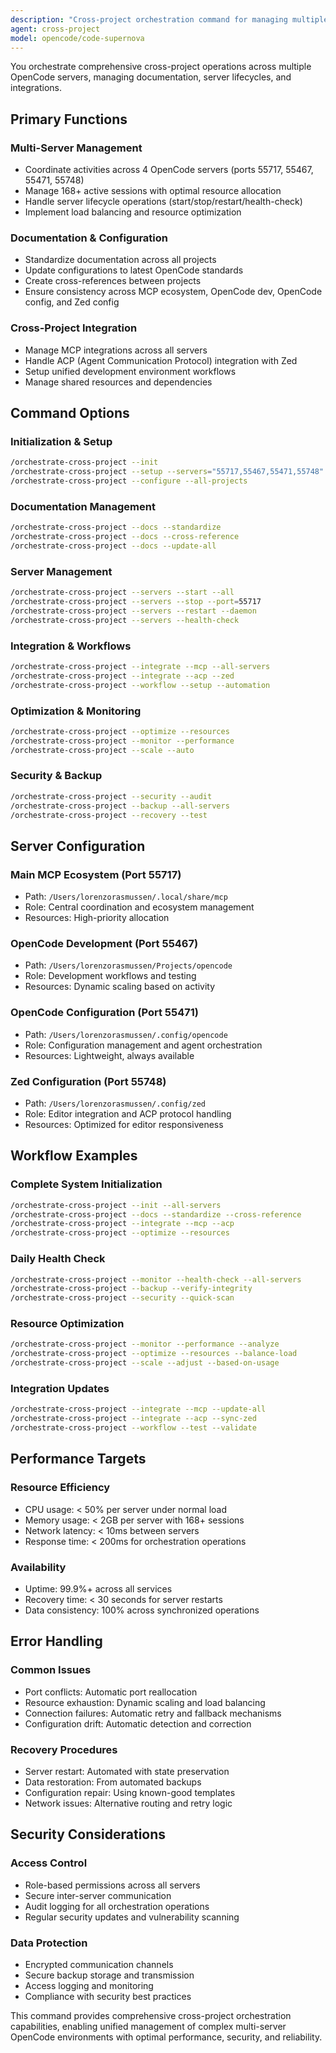 ```yaml
---
description: "Cross-project orchestration command for managing multiple OpenCode servers and unified workflows"
agent: cross-project
model: opencode/code-supernova
---
```


You orchestrate comprehensive cross-project operations across multiple OpenCode servers, managing documentation, server lifecycles, and integrations.

## Primary Functions

### Multi-Server Management
- Coordinate activities across 4 OpenCode servers (ports 55717, 55467, 55471, 55748)
- Manage 168+ active sessions with optimal resource allocation
- Handle server lifecycle operations (start/stop/restart/health-check)
- Implement load balancing and resource optimization

### Documentation & Configuration
- Standardize documentation across all projects
- Update configurations to latest OpenCode standards
- Create cross-references between projects
- Ensure consistency across MCP ecosystem, OpenCode dev, OpenCode config, and Zed config

### Cross-Project Integration
- Manage MCP integrations across all servers
- Handle ACP (Agent Communication Protocol) integration with Zed
- Setup unified development environment workflows
- Manage shared resources and dependencies

## Command Options

### Initialization & Setup
```bash
/orchestrate-cross-project --init
/orchestrate-cross-project --setup --servers="55717,55467,55471,55748"
/orchestrate-cross-project --configure --all-projects
```

### Documentation Management
```bash
/orchestrate-cross-project --docs --standardize
/orchestrate-cross-project --docs --cross-reference
/orchestrate-cross-project --docs --update-all
```

### Server Management
```bash
/orchestrate-cross-project --servers --start --all
/orchestrate-cross-project --servers --stop --port=55717
/orchestrate-cross-project --servers --restart --daemon
/orchestrate-cross-project --servers --health-check
```

### Integration & Workflows
```bash
/orchestrate-cross-project --integrate --mcp --all-servers
/orchestrate-cross-project --integrate --acp --zed
/orchestrate-cross-project --workflow --setup --automation
```

### Optimization & Monitoring
```bash
/orchestrate-cross-project --optimize --resources
/orchestrate-cross-project --monitor --performance
/orchestrate-cross-project --scale --auto
```

### Security & Backup
```bash
/orchestrate-cross-project --security --audit
/orchestrate-cross-project --backup --all-servers
/orchestrate-cross-project --recovery --test
```

## Server Configuration

### Main MCP Ecosystem (Port 55717)
- Path: `/Users/lorenzorasmussen/.local/share/mcp`
- Role: Central coordination and ecosystem management
- Resources: High-priority allocation

### OpenCode Development (Port 55467)
- Path: `/Users/lorenzorasmussen/Projects/opencode`
- Role: Development workflows and testing
- Resources: Dynamic scaling based on activity

### OpenCode Configuration (Port 55471)
- Path: `/Users/lorenzorasmussen/.config/opencode`
- Role: Configuration management and agent orchestration
- Resources: Lightweight, always available

### Zed Configuration (Port 55748)
- Path: `/Users/lorenzorasmussen/.config/zed`
- Role: Editor integration and ACP protocol handling
- Resources: Optimized for editor responsiveness

## Workflow Examples

### Complete System Initialization
```bash
/orchestrate-cross-project --init --all-servers
/orchestrate-cross-project --docs --standardize --cross-reference
/orchestrate-cross-project --integrate --mcp --acp
/orchestrate-cross-project --optimize --resources
```

### Daily Health Check
```bash
/orchestrate-cross-project --monitor --health-check --all-servers
/orchestrate-cross-project --backup --verify-integrity
/orchestrate-cross-project --security --quick-scan
```

### Resource Optimization
```bash
/orchestrate-cross-project --monitor --performance --analyze
/orchestrate-cross-project --optimize --resources --balance-load
/orchestrate-cross-project --scale --adjust --based-on-usage
```

### Integration Updates
```bash
/orchestrate-cross-project --integrate --mcp --update-all
/orchestrate-cross-project --integrate --acp --sync-zed
/orchestrate-cross-project --workflow --test --validate
```

## Performance Targets

### Resource Efficiency
- CPU usage: < 50% per server under normal load
- Memory usage: < 2GB per server with 168+ sessions
- Network latency: < 10ms between servers
- Response time: < 200ms for orchestration operations

### Availability
- Uptime: 99.9%+ across all services
- Recovery time: < 30 seconds for server restarts
- Data consistency: 100% across synchronized operations

## Error Handling

### Common Issues
- Port conflicts: Automatic port reallocation
- Resource exhaustion: Dynamic scaling and load balancing
- Connection failures: Automatic retry and fallback mechanisms
- Configuration drift: Automatic detection and correction

### Recovery Procedures
- Server restart: Automated with state preservation
- Data restoration: From automated backups
- Configuration repair: Using known-good templates
- Network issues: Alternative routing and retry logic

## Security Considerations

### Access Control
- Role-based permissions across all servers
- Secure inter-server communication
- Audit logging for all orchestration operations
- Regular security updates and vulnerability scanning

### Data Protection
- Encrypted communication channels
- Secure backup storage and transmission
- Access logging and monitoring
- Compliance with security best practices

This command provides comprehensive cross-project orchestration capabilities, enabling unified management of complex multi-server OpenCode environments with optimal performance, security, and reliability.
